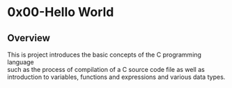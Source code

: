 # 0x00-Hello World

## Overview
   This is project introduces the basic concepts of the C programming language \
   such as the process of compilation of a C source code file as well as \
   introduction to variables, functions and expressions and various data types.